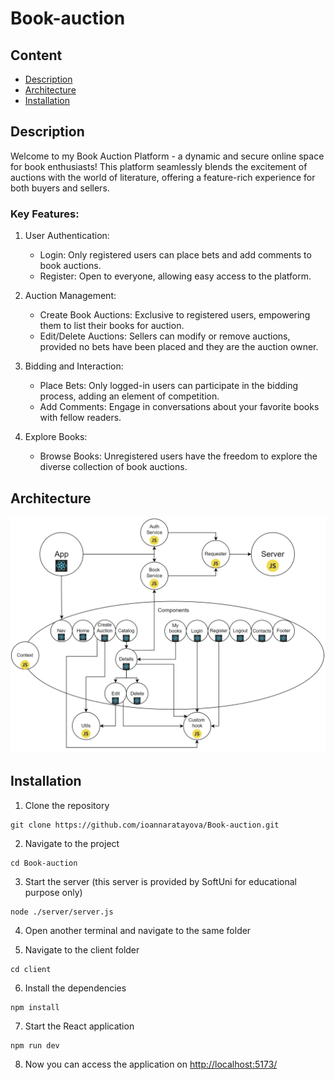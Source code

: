 # Book-auction

## Content
- [Description](#description)
- [Architecture](#architecture)
- [Installation](#installation)

## Description
Welcome to my Book Auction Platform - a dynamic and secure online space for book enthusiasts! This platform seamlessly blends the excitement of auctions with the world of literature, offering a feature-rich experience for both buyers and sellers.

### Key Features:
1. User Authentication:
    - Login: Only registered users can place bets and add comments to book auctions.
    - Register: Open to everyone, allowing easy access to the platform.

2. Auction Management:
    - Create Book Auctions: Exclusive to registered users, empowering them to list their books for auction.
    - Edit/Delete Auctions: Sellers can modify or remove auctions, provided no bets have been placed and they are the auction owner.

3. Bidding and Interaction:
    - Place Bets: Only logged-in users can participate in the bidding process, adding an element of competition.
    - Add Comments: Engage in conversations about your favorite books with fellow readers.

4. Explore Books:
    - Browse Books: Unregistered users have the freedom to explore the diverse collection of book auctions.

## Architecture
![Alt Text](./architecture.png)

## Installation

1. Clone the repository
```
git clone https://github.com/ioannaratayova/Book-auction.git
```

2. Navigate to the project
```
cd Book-auction
```

3. Start the server (this server is provided by SoftUni for educational purpose only)
```
node ./server/server.js
```
4. Open another terminal and navigate to the same folder

5. Navigate to the client folder
```
cd client
```
6. Install the dependencies
```
npm install
```
7. Start the React application
```
npm run dev
```
8. Now you can access the application on [http://localhost:5173/](http://localhost:5173/)
